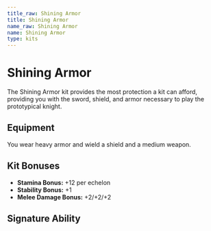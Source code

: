 ```yaml
---
title_raw: Shining Armor
title: Shining Armor
name_raw: Shining Armor
name: Shining Armor
type: kits
---
```


# Shining Armor

The Shining Armor kit provides the most protection a kit can afford, providing you with the sword, shield, and armor necessary to play the prototypical knight.

## Equipment

You wear heavy armor and wield a shield and a medium weapon.

## Kit Bonuses

- **Stamina Bonus:** +12 per echelon
- **Stability Bonus:** +1
- **Melee Damage Bonus:** +2/+2/+2

## Signature Ability
